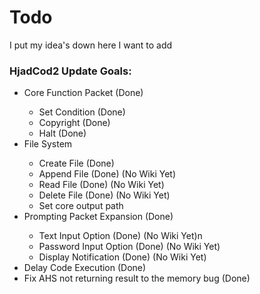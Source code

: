 # Todo

I put my idea's down here I want to add

### HjadCod2 Update Goals:
<ul>
  <li>Core Function Packet (Done)</li>
  <ul>
    <li>Set Condition (Done)</li>
    <li>Copyright (Done)</li>
    <li>Halt (Done)</li>
  </ul>
  <li>File System</li>
  <ul>
    <li>Create File (Done)</li>
    <li>Append File (Done) (No Wiki Yet)</li>
    <li>Read File (Done) (No Wiki Yet)</li>
    <li>Delete File (Done) (No Wiki Yet)</li>
    <li>Set core output path</li>
  </ul>
  <li>Prompting Packet Expansion (Done)</li>
  <ul>
    <li>Text Input Option (Done) (No Wiki Yet)n</li>
    <li>Password Input Option (Done) (No Wiki Yet)</li>
    <li>Display Notification (Done) (No Wiki Yet)</li>
  </ul>
  <li>Delay Code Execution (Done)</li>
  <li>Fix AHS not returning result to the memory bug (Done)</li>
</ul>
